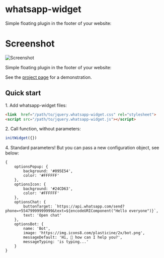 # whatsapp-widget 
Simple floating plugin in the footer of your website:

# Screenshot
![Screenshot](https://github.com/wribeiiro/whatsapp-widget/blob/master/screenshot.jpeg)

Simple floating plugin in the footer of your website:

See the [project page](https://wwww.wribeiiro.com/whatsapp-widget/) for a demonstration.

## Quick start

1\.  Add whatsapp-widget files:

```html
<link  href="/path/to/jquery.whatsapp-widget.css" rel="stylesheet">
<script src="/path/to/jquery.whatsapp-widget.js"></script>
```


2\.  Call function, without parameters:
```javascript
initWidget({})
```

4\. Standard parameters! But you can pass a new configuration object, see below:
```object
{
    optionsPopup: {
        background: '#095E54',
        color: '#FFFFFF'
    },
    optionsIcon: {
        background: '#24CD63',
        color: '#FFFFFF'
    },
    optionsChat: {
        buttonTarget: `https://api.whatsapp.com/send?phone=+55479999999999&text=${encodeURIComponent("Hello everyone")}`,
        text: 'Open chat'
    },
    optionsBot: {
        name: 'Bot',
        image: 'https://img.icons8.com/plasticine/2x/bot.png',
        messageDefault: 'Hi, 👋 how can I help you?',
        messageTyping: 'is typing...'
    }
}
```